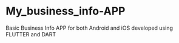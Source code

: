 # My_business_info-APP
Basic Business Info APP for both Android and iOS developed using FLUTTER and DART
